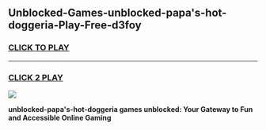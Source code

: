 
## Unblocked-Games-unblocked-papa's-hot-doggeria-Play-Free-d3foy
<h3>
<a href="https://premium76.site?title=unblocked-papa's-hot-doggeria&ref=15A">CLICK TO PLAY</a></h3>
<hr>

<h3>
<a href="https://premium76.site?title=unblocked-papa's-hot-doggeria&ref=15A">CLICK 2 PLAY</a>
  
</h3>

<a href="https://premium76.site?title=unblocked-papa's-hot-doggeria&ref=15A"><img src="https://clearcache.store/games.png"></a>


**unblocked-papa's-hot-doggeria games unblocked: Your Gateway to Fun and Accessible Online Gaming**
